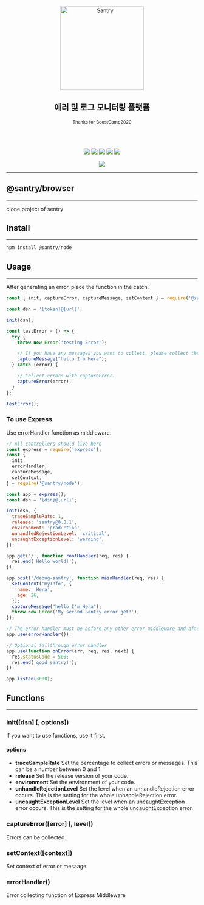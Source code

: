 <div align="center">
	<br>
	<br>
	<img height="220" src="https://raw.githubusercontent.com/boostcamp-2020/Project11-A-Web-FE-Performance-Monitoring-SDK/master/media/santry-1.png" alt="Santry">
	<h2 align="center">에러 및 로그 모니터링 플랫폼
	</h2>
	<p align="center"><sup>Thanks for BoostCamp2020</sup></p>
	<br>
	<br>

<!--레포 정보-->
![](https://img.shields.io/github/commit-activity/w/boostcamp-2020/Project11-A-Web-FE-Performance-Monitoring-SDK)
![](https://img.shields.io/github/repo-size/boostcamp-2020/Project11-A-Web-FE-Performance-Monitoring-SDK)
![](https://img.shields.io/github/languages/code-size/boostcamp-2020/Project11-A-Web-FE-Performance-Monitoring-SDK)
![](https://img.shields.io/github/issues/boostcamp-2020/Project11-A-Web-FE-Performance-Monitoring-SDK)
![](https://img.shields.io/github/last-commit/boostcamp-2020/Project11-A-Web-FE-Performance-Monitoring-SDK)

![](https://i.imgur.com/j94i246.png)

</div>

---
## @santry/browser
---

clone project of sentry 

## Install
---
```jsx
npm install @santry/node
```

## Usage
---
After generating an error, place the function in the catch.

```jsx
const { init, captureError, captureMessage, setContext } = require('@santry/node');

const dsn = '[token]@[url]';

init(dsn);

const testError = () => {
  try {
    throw new Error('testing Error');

    // If you have any messages you want to collect, please collect them as "captureMessage".
    captureMessage("hello I'm Hera");
  } catch (error) {

    // Collect errors with captureError.
    captureError(error);
  }
};

testError();
```

### To use Express

Use errorHandler function as middleware.

```jsx
// All controllers should live here
const express = require('express');
const {
  init,
  errorHandler,
  captureMessage,
  setContext,
} = require('@santry/node');

const app = express();
const dsn = '[dsn]@[url]';

init(dsn, {
  traceSampleRate: 1,
  release: 'santry@0.0.1',
  environment: 'production',
  unhandledRejectionLevel: 'critical',
  uncaughtExceptionLevel: 'warning',
});

app.get('/', function rootHandler(req, res) {
  res.end('Hello world!');
});

app.post('/debug-santry', function mainHandler(req, res) {
  setContext('myInfo', {
    name: 'Hera',
    age: 26,
  });
  captureMessage("hello I'm Hera");
  throw new Error('My second Santry error get!');
});

// The error handler must be before any other error middleware and after all controllers
app.use(errorHandler());

// Optional fallthrough error handler
app.use(function onError(err, req, res, next) {
  res.statusCode = 500;
  res.end('good santry!');
});

app.listen(3000);

```
## Functions
---
### init([dsn] [, options])
If you want to use functions, use it first.

#### options
- **traceSampleRate** Set the percentage to collect errors or messages. This can be a number between 0 and 1.
- **release** Set the release version of your code.
- **environment** Set the environment of your code.
- **unhandleRejectionLevel** Set the level when an unhandleRejection error occurs. This is the setting for the whole unhandleRejection error.
- **uncaughtExceptionLevel** Set the level when an uncaughtException error occurs. This is the setting for the whole uncaughtException error.

### captureError([error] [, level])
Errors can be collected.

### setContext([context])
Set context of error or mesaage

### errorHandler()
Error collecting function of Express Middleware